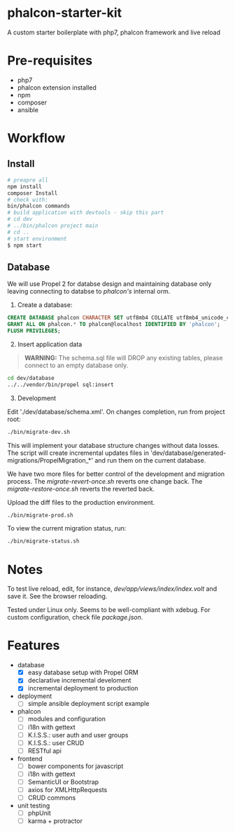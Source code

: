 # phalcon-starter-kit
A custom starter boilerplate with php7, phalcon framework and live reload

# Pre-requisites

 * php7
 * phalcon extension installed
 * npm
 * composer
 * ansible

# Workflow

## Install

```bash
# preapre all
npm install
composer Install
# check with:
bin/phalcon commands
# build application with devtools - skip this part
# cd dev
# ../bin/phalcon project main
# cd ..
# start environment
$ npm start
```

## Database

We will use Propel 2 for databse design and maintaining database only leaving connecting to databse to _phalcon's_ internal orm.

  1. Create a database:

  ```sql
  CREATE DATABASE phalcon CHARACTER SET utf8mb4 COLLATE utf8mb4_unicode_ci;
  GRANT ALL ON phalcon.* TO phalcon@localhost IDENTIFIED BY 'phalcon';
  FLUSH PRIVILEGES;
  ```
  2. Insert application data

  > **WARNING:** The schema.sql file will DROP any existing tables, please connect to an empty database only.

  ```bash
  cd dev/database
  ../../vendor/bin/propel sql:insert
  ```

  3. Development

  Edit './dev/database/schema.xml'. On changes completion, run from project root:

  ```bash
  ./bin/migrate-dev.sh
  ```

  This will implement your database structure changes without data losses. The script will create incremental updates files in 'dev/database/generated-migrations/PropelMigration_*' and run them on the current database.

  We have two more files for better control of the development and migration process. The _migrate-revert-once.sh_ reverts one change back. The _migrate-restore-once.sh_ reverts the reverted back.

  Upload the diff files to the production environment.

  ```bash
  ./bin/migrate-prod.sh
  ```

  To view the current migration status, run:

  ```bash
  ./bin/migrate-status.sh
  ```

# Notes

To test live reload, edit, for instance, _dev/app/views/index/index.volt_ and save it. See the browser reloading.

Tested under Linux only. Seems to be well-compliant with xdebug. For custom configuration, check file _package.json_.

# Features

  * database
    - [X] easy database setup with Propel ORM
    - [X] declarative incremental develoment
    - [X] incremental deployment to production
  * deployment
    - [ ] simple ansible deployment script example
  * phalcon
    - [ ] modules and configuration
    - [ ] i18n with gettext
    - [ ] K.I.S.S.: user auth and user groups
    - [ ] K.I.S.S.: user CRUD
    - [ ] RESTful api
  * frontend
    - [ ] bower components for javascript
    - [ ] i18n with gettext
    - [ ] SemanticUI or Bootstrap
    - [ ] axios for XMLHttpRequests
    - [ ] CRUD commons
  * unit testing
    - [ ] phpUnit
    - [ ] karma + protractor
